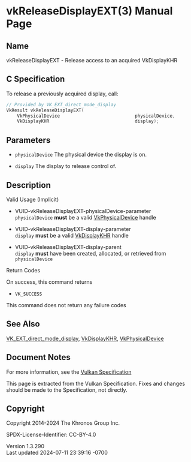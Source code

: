 # vkReleaseDisplayEXT(3) Manual Page

## Name

vkReleaseDisplayEXT - Release access to an acquired VkDisplayKHR



## <a href="#_c_specification" class="anchor"></a>C Specification

To release a previously acquired display, call:

``` c
// Provided by VK_EXT_direct_mode_display
VkResult vkReleaseDisplayEXT(
    VkPhysicalDevice                            physicalDevice,
    VkDisplayKHR                                display);
```

## <a href="#_parameters" class="anchor"></a>Parameters

- `physicalDevice` The physical device the display is on.

- `display` The display to release control of.

## <a href="#_description" class="anchor"></a>Description

Valid Usage (Implicit)

- <a href="#VUID-vkReleaseDisplayEXT-physicalDevice-parameter"
  id="VUID-vkReleaseDisplayEXT-physicalDevice-parameter"></a>
  VUID-vkReleaseDisplayEXT-physicalDevice-parameter  
  `physicalDevice` **must** be a valid
  [VkPhysicalDevice](https://registry.khronos.org/vulkan/specs/1.3-extensions/man/html/VkPhysicalDevice.html) handle

- <a href="#VUID-vkReleaseDisplayEXT-display-parameter"
  id="VUID-vkReleaseDisplayEXT-display-parameter"></a>
  VUID-vkReleaseDisplayEXT-display-parameter  
  `display` **must** be a valid [VkDisplayKHR](https://registry.khronos.org/vulkan/specs/1.3-extensions/man/html/VkDisplayKHR.html) handle

- <a href="#VUID-vkReleaseDisplayEXT-display-parent"
  id="VUID-vkReleaseDisplayEXT-display-parent"></a>
  VUID-vkReleaseDisplayEXT-display-parent  
  `display` **must** have been created, allocated, or retrieved from
  `physicalDevice`

Return Codes

On success, this command returns

- `VK_SUCCESS`

This command does not return any failure codes

## <a href="#_see_also" class="anchor"></a>See Also

[VK_EXT_direct_mode_display](https://registry.khronos.org/vulkan/specs/1.3-extensions/man/html/VK_EXT_direct_mode_display.html),
[VkDisplayKHR](https://registry.khronos.org/vulkan/specs/1.3-extensions/man/html/VkDisplayKHR.html),
[VkPhysicalDevice](https://registry.khronos.org/vulkan/specs/1.3-extensions/man/html/VkPhysicalDevice.html)

## <a href="#_document_notes" class="anchor"></a>Document Notes

For more information, see the <a
href="https://registry.khronos.org/vulkan/specs/1.3-extensions/html/vkspec.html#vkReleaseDisplayEXT"
target="_blank" rel="noopener">Vulkan Specification</a>

This page is extracted from the Vulkan Specification. Fixes and changes
should be made to the Specification, not directly.

## <a href="#_copyright" class="anchor"></a>Copyright

Copyright 2014-2024 The Khronos Group Inc.

SPDX-License-Identifier: CC-BY-4.0

Version 1.3.290  
Last updated 2024-07-11 23:39:16 -0700
